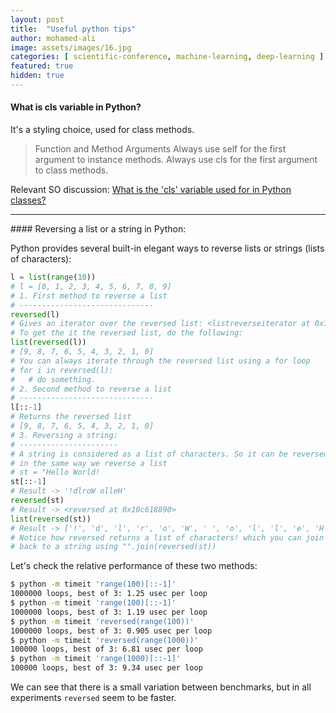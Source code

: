 ```yaml
---
layout: post
title:  "Useful python tips"
author: mohamed-ali
image: assets/images/16.jpg
categories: [ scientific-conference, machine-learning, deep-learning ]
featured: true
hidden: true
---
```


#### What is cls variable in Python?
It's a styling choice, used for class methods.

> Function and Method Arguments
Always use self for the first argument to instance methods.
Always use cls for the first argument to class methods.

Relevant SO discussion: <a href="https://stackoverflow.com/questions/4613000/what-is-the-cls-variable-used-for-in-python-classes">What is the 'cls' variable used for in Python classes?</a>
<hr>
#### Reversing a list or a string in Python:

Python provides several built-in elegant ways to reverse lists or strings (lists of characters):

```python
l = list(range(10))
# l = [0, 1, 2, 3, 4, 5, 6, 7, 8, 9]
# 1. First method to reverse a list
# ------------------------------
reversed(l)
# Gives an iterator over the reversed list: <listreverseiterator at 0x10c5d4c10>
# To get the it the reversed list, do the following:
list(reversed(l))
# [9, 8, 7, 6, 5, 4, 3, 2, 1, 0]
# You can always iterate through the reversed list using a for loop
# for i in reversed(l):
#   # do something. 
# 2. Second method to reverse a list
# ------------------------------
l[::-1]
# Returns the reversed list
# [9, 8, 7, 6, 5, 4, 3, 2, 1, 0]
# 3. Reversing a string:
# ----------------------
# A string is considered as a list of characters. So it can be reversed
# in the same way we reverse a list
# st = "Hello World!
st[::-1]
# Result -> '!dlroW olleH'
reversed(st)
# Result -> <reversed at 0x10c618890>
list(reversed(st))
# Result -> ['!', 'd', 'l', 'r', 'o', 'W', ' ', 'o', 'l', 'l', 'e', 'H']
# Notice how reversed returns a list of characters! which you can join
# back to a string using "".join(reversed(st))
```
Let's check the relative performance of these two methods:
```bash
$ python -m timeit 'range(100)[::-1]'
1000000 loops, best of 3: 1.25 usec per loop
$ python -m timeit 'range(100)[::-1]'
1000000 loops, best of 3: 1.19 usec per loop
$ python -m timeit 'reversed(range(100))'
1000000 loops, best of 3: 0.905 usec per loop
$ python -m timeit 'reversed(range(1000))'
100000 loops, best of 3: 6.81 usec per loop
$ python -m timeit 'range(1000)[::-1]'
100000 loops, best of 3: 9.34 usec per loop
```
We can see that there is a small variation between benchmarks, but in all experiments `reversed` seem to be faster.
